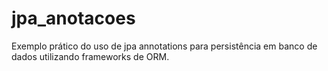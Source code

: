 # jpa_anotacoes

Exemplo prático do uso de jpa annotations para persistência em banco de dados utilizando frameworks de ORM.
